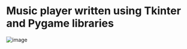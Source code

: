 # Music player written using Tkinter and Pygame libraries
![image](https://user-images.githubusercontent.com/91896985/165390718-1a577b84-e2aa-43b3-8b62-fdd784705deb.png)
